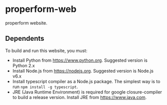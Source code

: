 # properform-web
properform website.

## Dependents ##

To build and run this website, you must:
- Install Python from
	https://www.python.org.
  Suggested version is Python 2.x
- Install Node.js from
	https://nodejs.org.
  Suggested version is Node.js v6.x
- Install typescript compiler as a Node.js package.
  The simplest way is to run `npm install -g typescript`.
- JRE (Java Runtime Environment) is required for google closure-compiler
  to build a release version. Install JRE from
	https://www.java.com.
